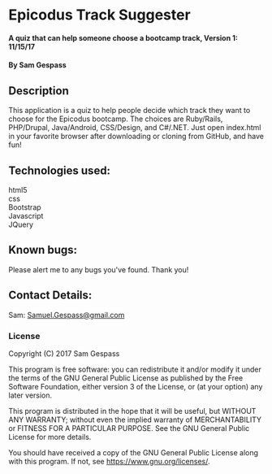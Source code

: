 # Epicodus Track Suggester

#### A quiz that can help someone choose a bootcamp track, Version 1: 11/15/17

#### By Sam Gespass

## Description

This application is a quiz to help people decide which track they want to choose for the Epicodus bootcamp. The choices are Ruby/Rails, PHP/Drupal, Java/Android, CSS/Design, and C#/.NET. Just open index.html in your favorite browser after downloading or cloning from GitHub, and have fun!

## Technologies used:

html5  
css  
Bootstrap  
Javascript  
JQuery

## Known bugs:

Please alert me to any bugs you've found. Thank you!

## Contact Details:

Sam: Samuel.Gespass@gmail.com  

### License

Copyright (C) 2017 Sam Gespass

This program is free software: you can redistribute it and/or modify
it under the terms of the GNU General Public License as published by
the Free Software Foundation, either version 3 of the License, or
(at your option) any later version.

This program is distributed in the hope that it will be useful,
but WITHOUT ANY WARRANTY; without even the implied warranty of
MERCHANTABILITY or FITNESS FOR A PARTICULAR PURPOSE.  See the
GNU General Public License for more details.

You should have received a copy of the GNU General Public License
along with this program.  If not, see <https://www.gnu.org/licenses/>.

